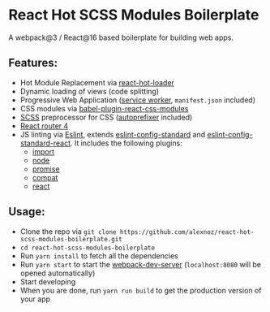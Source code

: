 # React Hot SCSS Modules Boilerplate

A webpack@3 / React@16 based boilerplate for building web apps.

## Features:
* Hot Module Replacement via [react-hot-loader](https://github.com/gaearon/react-hot-loader)
* Dynamic loading of views (code splitting)
* Progressive Web Application ([service worker](https://developers.google.com/web/fundamentals/primers/service-workers/), `manifest.json` included)
* CSS modules via [babel-plugin-react-css-modules](https://github.com/gajus/babel-plugin-react-css-modules)
* [SCSS](http://sass-lang.com) preprocessor for CSS ([autoprefixer](https://github.com/postcss/autoprefixer) included)
* [React router 4](https://reacttraining.com/react-router/web)
* JS linting via [Eslint](https://eslint.org), extends [eslint-config-standard](https://github.com/standard/eslint-config-standard) and [eslint-config-standard-react](https://github.com/standard/eslint-config-standard-react). It includes the following plugins:
  * [import](https://github.com/benmosher/eslint-plugin-import)
  * [node](https://github.com/mysticatea/eslint-plugin-node)
  * [promise](https://github.com/xjamundx/eslint-plugin-promise)
  * [compat](https://github.com/amilajack/eslint-plugin-compat)
  * [react](https://www.npmjs.com/package/eslint-plugin-react)

## Usage:
* Clone the repo via `git clone https://github.com/alexnoz/react-hot-scss-modules-boilerplate.git`
* `cd react-hot-scss-modules-boilerplate`
* Run `yarn install` to fetch all the dependencies
* Run `yarn start` to start the [webpack-dev-server](https://github.com/webpack/webpack-dev-server) (`localhost:8080` will be opened automatically)
* Start developing
* When you are done, run `yarn run build` to get the production version of your app
